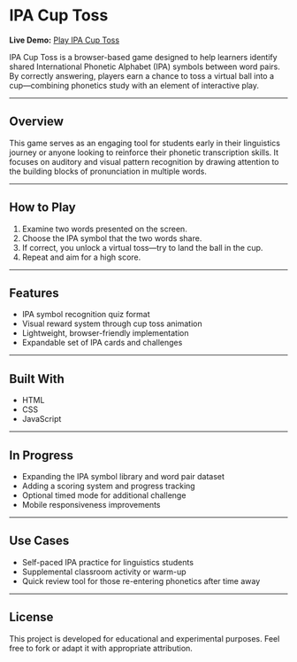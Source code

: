 # IPA Cup Toss

**Live Demo:** [Play IPA Cup Toss](https://kgwest.github.io/IPACUPTOSSGAME/)

IPA Cup Toss is a browser-based game designed to help learners identify shared International Phonetic Alphabet (IPA) symbols between word pairs. By correctly answering, players earn a chance to toss a virtual ball into a cup—combining phonetics study with an element of interactive play.

---

## Overview

This game serves as an engaging tool for students early in their linguistics journey or anyone looking to reinforce their phonetic transcription skills. It focuses on auditory and visual pattern recognition by drawing attention to the building blocks of pronunciation in multiple words.

---

## How to Play

1. Examine two words presented on the screen.
2. Choose the IPA symbol that the two words share.
3. If correct, you unlock a virtual toss—try to land the ball in the cup.
4. Repeat and aim for a high score.

---

## Features

- IPA symbol recognition quiz format
- Visual reward system through cup toss animation
- Lightweight, browser-friendly implementation
- Expandable set of IPA cards and challenges

---

## Built With

- HTML
- CSS
- JavaScript

---

## In Progress

- Expanding the IPA symbol library and word pair dataset
- Adding a scoring system and progress tracking
- Optional timed mode for additional challenge
- Mobile responsiveness improvements

---

## Use Cases

- Self-paced IPA practice for linguistics students
- Supplemental classroom activity or warm-up
- Quick review tool for those re-entering phonetics after time away

---

## License

This project is developed for educational and experimental purposes. Feel free to fork or adapt it with appropriate attribution.
